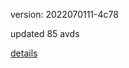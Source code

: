 version: 2022070111-4c78

updated 85 avds

[details](https://github.com/0x74f917491bfa7ebfa379/ali_avd_db/blob/master/change_log/2022/07/01/11/4c78.txt)